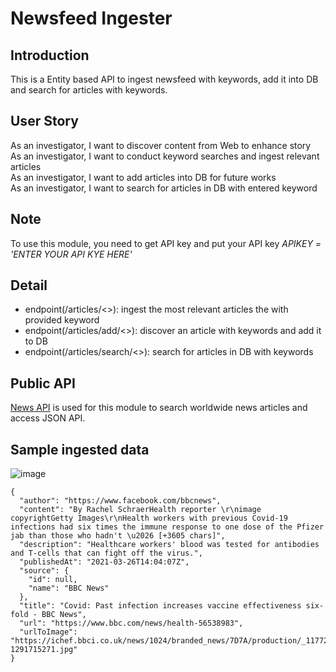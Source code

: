 # Newsfeed Ingester
## Introduction 
This is a Entity based API to ingest newsfeed with keywords, add it into DB and search for articles with keywords. 

## User Story 
As an investigator, I want to discover content from Web to enhance story <br/>
As an investigator, I want to conduct keyword searches and ingest relevant articles <br/>
As an investigator, I want to add articles into DB for future works <br/>
As an investigator, I want to search for articles in DB with entered keyword <br/>

## Note
To use this module, you need to get API key and put your API key *APIKEY = 'ENTER YOUR API KYE HERE'*

## Detail
- endpoint(/articles/<<keyword>>): ingest the most relevant articles the with provided keyword  
- endpoint(/articles/add/<<keyword>>): discover an article with keywords and add it to DB 
- endpoint(/articles/search/<<keyword>>): search for articles in DB with keywords

## Public API 
[News API](https://newsapi.org/) is used for this module to search worldwide news articles and access JSON API.

## Sample ingested data 
![image](https://user-images.githubusercontent.com/32304880/112888561-7eb7ab80-90a2-11eb-9b7e-6740776c16b7.png)

    {
      "author": "https://www.facebook.com/bbcnews", 
      "content": "By Rachel SchraerHealth reporter \r\nimage copyrightGetty Images\r\nHealth workers with previous Covid-19 infections had six times the immune response to one dose of the Pfizer jab than those who hadn't \u2026 [+3605 chars]", 
      "description": "Healthcare workers' blood was tested for antibodies and T-cells that can fight off the virus.", 
      "publishedAt": "2021-03-26T14:04:07Z", 
      "source": {
        "id": null, 
        "name": "BBC News"
      }, 
      "title": "Covid: Past infection increases vaccine effectiveness six-fold - BBC News", 
      "url": "https://www.bbc.com/news/health-56538983", 
      "urlToImage": "https://ichef.bbci.co.uk/news/1024/branded_news/7D7A/production/_117722123_gettyimages-1291715271.jpg"
    }
